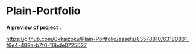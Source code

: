 # Plain-Portfolio

**A preview of project :**

https://github.com/0xkaizoku/Plain-Portfolio/assets/83578810/63180831-f6e4-488a-b7f0-16bde0725027

